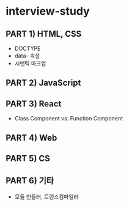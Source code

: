 # interview-study

## PART 1) HTML, CSS
- DOCTYPE
- data- 속성
- 시맨틱 마크업
## PART 2) JavaScript
## PART 3) React
- Class Component vs. Function Component
## PART 4) Web
## PART 5) CS
## PART 6) 기타
- 모듈 번들러, 트랜스컴파일러
